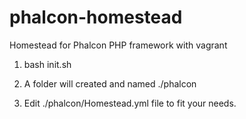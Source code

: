 # phalcon-homestead
Homestead for Phalcon PHP framework with vagrant

1. bash init.sh

2. A folder will created and named ./phalcon

3. Edit ./phalcon/Homestead.yml file to fit your needs.
